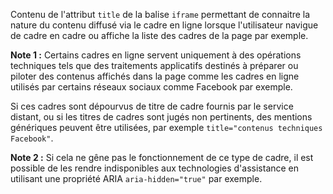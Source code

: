 Contenu de l'attribut `title` de la balise `iframe` permettant de connaitre la nature du contenu diffusé via le cadre en ligne lorsque l'utilisateur navigue de cadre en cadre ou affiche la liste des cadres de la page par exemple.

**Note 1 :** Certains cadres en ligne servent uniquement à des opérations techniques tels que des traitements applicatifs destinés à préparer ou piloter des contenus affichés dans la page comme les cadres en ligne utilisés par certains réseaux sociaux comme <span class="en">Facebook</span> par exemple.

Si ces cadres sont dépourvus de titre de cadre fournis par le service distant, ou si les titres de cadres sont jugés non pertinents, des mentions génériques peuvent être utilisées, par exemple `title="contenus techniques Facebook"`.

**Note 2 :** Si cela ne gêne pas le fonctionnement de ce type de cadre, il est possible de les rendre indisponibles aux technologies d'assistance en utilisant une propriété ARIA `aria-hidden="true"` par exemple.
